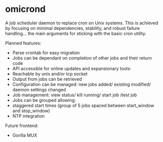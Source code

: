 # omicrond
A  job scheduler daemon to replace cron on Unix systems.  This is achieved by focusing on minimal dependencies, stability, and robust failure handling... the main arguments for sticking with the basic cron utility.

Planned features:
*  Parse crontab for easy migration
*  Jobs can be dependant on completion of other jobs and their return code
*  API accessible for online updates and expansionary tools:
 *  Reachable by unix and/or tcp socket
 *  Output from jobs can be retrieved 
 *  Configuration can be managed:  new jobs added/ existing modified/ daemon settings changed
 *  Job management: view status/ kill running/ start job /test job
*  Jobs can be grouped allowing:
 * staggered start times (group of 5 jobs spaced between start_window and stop_window)
*  NTP integration

Future frontend:
* Gorilla MUX